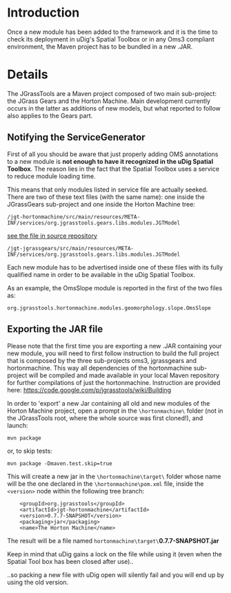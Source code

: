 # Introduction #

Once a new module has been added to the framework and it is the time to check its deployment in uDig's Spatial Toolbox or in any Oms3 compliant environment, the Maven project has to be bundled in a new .JAR.


# Details #

The JGrassTools are a Maven project composed of two main sub-project: the JGrass Gears and the Horton Machine.
Main development currently occurs in the latter as additions of new models, but what reported to follow also applies to the Gears part.

## Notifying the ServiceGenerator ##

First of all you should be aware that just properly adding OMS annotations to a new module is **not enough to have it recognized in the uDig Spatial Toolbox**.
The reason lies in the fact that the Spatial Toolbox uses a service to reduce module loading time.

This means that only modules listed in service file are actually seeked.
There are two of these text files (with the same name): one inside the  JGrassGears sub-project and one inside the Horton Machine tree:


```
/jgt-hortonmachine/src/main/resources/META-INF/services/org.jgrasstools.gears.libs.modules.JGTModel
```
[see the file in source repository](https://code.google.com/p/jgrasstools/source/browse/hortonmachine/src/main/resources/META-INF/services/org.jgrasstools.gears.libs.modules.JGTModel)

```
/jgt-jgrassgears/src/main/resources/META-INF/services/org.jgrasstools.gears.libs.modules.JGTModel
```

Each new module has to be advertised inside one of these files with its fully qualified name in order to be available in the uDig Spatial Toolbox.

As an example, the OmsSlope module is reported in the first of the two files as:
```
org.jgrasstools.hortonmachine.modules.geomorphology.slope.OmsSlope
```

## Exporting the JAR file ##

Please note that the first time you are exporting a new .JAR containing your new module, you will need to first follow instruction to build the full project that is composed by the three sub-projects oms3, jgrassgears and hortonmachine.
This way all dependencies of the hortonmachine sub-project will be compiled and made available in your local Maven repository for further compilations of just the hortonmachine.
Instruction are provided here: https://code.google.com/p/jgrasstools/wiki/Building

In order to 'export' a new Jar containing all old and new modules of the Horton Machine project, open a prompt in the `\hortonmachine\` folder (not in the JGrassTools root, where the whole source was first cloned!), and launch:

```
mvn package
```
or, to skip tests:
```
mvn package -Dmaven.test.skip=true
```

This will create a new jar in the `\hortonmachine\target\` folder whose name will be the one declared in the `\hortonmachine\pom.xml` file, inside the `<version>` node within the following tree branch:

```
	<groupId>org.jgrasstools</groupId>
	<artifactId>jgt-hortonmachine</artifactId>
	<version>0.7.7-SNAPSHOT</version>    
	<packaging>jar</packaging>
	<name>The Horton Machine</name>
```

The result will be a file named `hortonmachine\target\`**0.7.7-SNAPSHOT.jar**

Keep in mind that uDig gains a lock on the file while using it (even when the Spatial Tool box has been closed after use)..

..so packing a new file with uDig open will silently fail and you will end up by using the old version.
